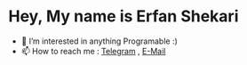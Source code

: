 # Hey, My name is Erfan Shekari
- 👀 I’m interested in anything Programable :)
- 📫 How to reach me : [Telegram](https://t.me/irfan_shekari) , [E-Mail](mailto:erfan.dp.co@gmail.com)

<!---
erfanshekari/erfanshekari is a ✨ special ✨ repository because its `README.md` (this file) appears on your GitHub profile.
You can click the Preview link to take a look at your changes.
--->
